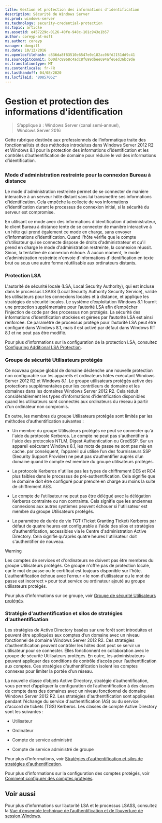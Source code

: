 ```yaml
---
title: Gestion et protection des informations d'identification
description: Sécurité de Windows Server
ms.prod: windows-server
ms.technology: security-credential-protection
ms.topic: article
ms.assetid: e457229c-0126-40fe-948c-101c943e1b57
author: coreyp-at-msft
ms.author: coreyp
manager: dongill
ms.date: 10/12/2016
ms.openlocfilehash: c836da8f83510e6547e0e182ac06fd2151dd9c41
ms.sourcegitcommit: b00d7c8968c4adc8f699dbee694afe6ed36bc9de
ms.translationtype: MT
ms.contentlocale: fr-FR
ms.lasthandoff: 04/08/2020
ms.locfileid: "80857062"
---
```

# <a name="credentials-protection-and-management"></a>Gestion et protection des informations d'identification

>S’applique à : Windows Server (canal semi-annuel), Windows Server 2016

Cette rubrique destinée aux professionnels de l’informatique traite des fonctionnalités et des méthodes introduites dans Windows Server 2012 R2 et Windows 8.1 pour la protection des informations d’identification et les contrôles d’authentification de domaine pour réduire le vol des informations d’identification.

## <a name="BKMK_CredentialsProtectionManagement"></a>
### <a name="restricted-admin-mode-for-remote-desktop-connection"></a>Mode d'administration restreinte pour la connexion Bureau à distance
Le mode d'administration restreinte permet de se connecter de manière interactive à un serveur hôte distant sans lui transmettre ses informations d'identification. Cela empêche la collecte de vos informations d'identification durant le processus de connexion initial, si la sécurité du serveur est compromise.

En utilisant ce mode avec des informations d'identification d'administrateur, le client Bureau à distance tente de se connecter de manière interactive à un hôte qui prend également ce mode en charge, sans envoyer d'informations d'identification. Quand l'hôte vérifie que le compte d'utilisateur qui se connecte dispose de droits d'administrateur et qu'il prend en charge le mode d'administration restreinte, la connexion réussit. Sinon, la tentative de connexion échoue. À aucun moment, le mode d'administration restreinte n'envoie d'informations d'identification en texte brut ou sous une autre forme réutilisable aux ordinateurs distants.

### <a name="lsa-protection"></a>Protection LSA
L'autorité de sécurité locale (LSA, Local Security Authority), qui est incluse dans le processus LSASS (Local Security Authority Security Service), valide les utilisateurs pour les connexions locales et à distance, et applique les stratégies de sécurité locales. Le système d’exploitation Windows 8.1 fournit une protection supplémentaire pour l’autorité LSA afin d’empêcher l’injection de code par des processus non protégés. La sécurité des informations d’identification stockées et gérées par l’autorité LSA est ainsi renforcée. Ce paramètre de processus protégé pour l’autorité LSA peut être configuré dans Windows 8.1, mais il est activé par défaut dans Windows RT 8,1 et ne peut pas être modifié.

Pour plus d’informations sur la configuration de la protection LSA, consultez [Configuring Additional LSA Protection](configuring-additional-lsa-protection.md).

### <a name="protected-users-security-group"></a>Groupe de sécurité Utilisateurs protégés
Ce nouveau groupe global de domaine déclenche une nouvelle protection non configurable sur les appareils et ordinateurs hôtes exécutant Windows Server 2012 R2 et Windows 8.1. Le groupe utilisateurs protégés active des protections supplémentaires pour les contrôleurs de domaine et les domaines dans les domaines Windows Server 2012 R2. Cela réduit considérablement les types d'informations d'identification disponibles quand les utilisateurs sont connectés aux ordinateurs du réseau à partir d'un ordinateur non compromis.

En outre, les membres du groupe Utilisateurs protégés sont limités par les méthodes d'authentification suivantes :

-   Un membre du groupe Utilisateurs protégés ne peut se connecter qu'à l'aide du protocole Kerberos. Le compte ne peut pas s'authentifier à l'aide des protocoles NTLM, Digest Authentication ou CredSSP. Sur un appareil exécutant Windows 8.1, les mots de passe ne sont pas mis en cache. par conséquent, l’appareil qui utilise l’un des fournisseurs SSP (Security Support Provider) ne peut pas s’authentifier auprès d’un domaine quand le compte est membre du groupe utilisateurs protégés.

-   Le protocole Kerberos n'utilise pas les types de chiffrement DES et RC4 plus faibles dans le processus de pré-authentification. Cela signifie que le domaine doit être configuré pour prendre en charge au moins la suite de chiffrement AES.

-   Le compte de l’utilisateur ne peut pas être délégué avec la délégation Kerberos contrainte ou non contrainte. Cela signifie que les anciennes connexions aux autres systèmes peuvent échouer si l'utilisateur est membre du groupe Utilisateurs protégés.

-   Le paramètre de durée de vie TGT (Ticket Granting Ticket) Kerberos par défaut de quatre heures est configurable à l'aide des silos et stratégies d'authentification, accessibles via le Centre d'administration Active Directory. Cela signifie qu'après quatre heures l'utilisateur doit s'authentifier de nouveau.

> [!WARNING]
> Les comptes de services et d'ordinateurs ne doivent pas être membres du groupe Utilisateurs protégés. Ce groupe n'offre pas de protection locale, car le mot de passe ou le certificat est toujours disponible sur l'hôte. L’authentification échoue avec l’erreur « le nom d’utilisateur ou le mot de passe est incorrect » pour tout service ou ordinateur ajouté au groupe utilisateurs protégés.

Pour plus d'informations sur ce groupe, voir [Groupe de sécurité Utilisateurs protégés](protected-users-security-group.md).

### <a name="authentication-policy-and-authentication-policy-silos"></a>Stratégie d'authentification et silos de stratégies d'authentification
Les stratégies de Active Directory basées sur une forêt sont introduites et peuvent être appliquées aux comptes d’un domaine avec un niveau fonctionnel de domaine Windows Server 2012 R2. Ces stratégies d’authentification peuvent contrôler les hôtes dont peut se servir un utilisateur pour se connecter. Elles fonctionnent en collaboration avec le groupe de sécurité Utilisateurs protégés. En outre, les administrateurs peuvent appliquer des conditions de contrôle d’accès pour l’authentification aux comptes. Ces stratégies d'authentification isolent les comptes connexes pour limiter la portée d'un réseau.

La nouvelle classe d’objets Active Directory, stratégie d’authentification, vous permet d’appliquer la configuration de l’authentification à des classes de compte dans des domaines avec un niveau fonctionnel de domaine Windows Server 2012 R2. Les stratégies d'authentification sont appliquées pendant l'échange du service d'authentification (AS) ou du service d'accord de tickets (TGS) Kerberos. Les classes de compte Active Directory sont les suivantes :

-   Utilisateur

-   Ordinateur

-   Compte de service administré

-   Compte de service administré de groupe

Pour plus d'informations, voir [Stratégies d'authentification et silos de stratégies d'authentification](authentication-policies-and-authentication-policy-silos.md).

Pour plus d'informations sur la configuration des comptes protégés, voir [Comment configurer des comptes protégés](how-to-configure-protected-accounts.md).

## <a name="see-also"></a>Voir aussi
Pour plus d’informations sur l’autorité LSA et le processus LSASS, consultez la [Vue d’ensemble technique de l’authentification et de l’ouverture de session Windows](https://technet.microsoft.com/library/dn169029(v=ws.10).aspx).



